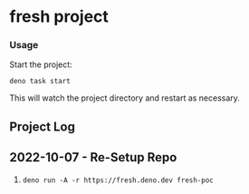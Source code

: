 # fresh project

### Usage

Start the project:

```
deno task start
```

This will watch the project directory and restart as necessary.

## Project Log 

## 2022-10-07 - Re-Setup Repo 

1. `deno run -A -r https://fresh.deno.dev fresh-poc`
